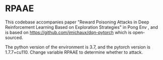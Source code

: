 # RPAAE
This codebase accompanies paper "Reward Poisoning Attacks in Deep Reinforcement Learning Based on Exploration Strategies" in Pong Env , and is based on https://github.com/jmichaux/dqn-pytorch which is open-sourced.

The python version of the environment is 3.7, and the pytorch version is 1.7.7+cu110.
Change variable RPAAE to determine whether to attack.
